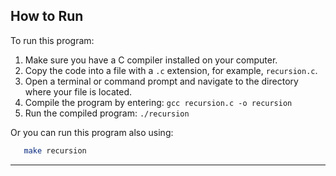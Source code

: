 ## How to Run

To run this program:

1. Make sure you have a C compiler installed on your computer.
2. Copy the code into a file with a `.c` extension, for example, `recursion.c`.
3. Open a terminal or command prompt and navigate to the directory where your file is located.
4. Compile the program by entering: `gcc recursion.c -o recursion`
5. Run the compiled program: `./recursion`

Or you can run this program also using:

```bash
   make recursion
```

---
